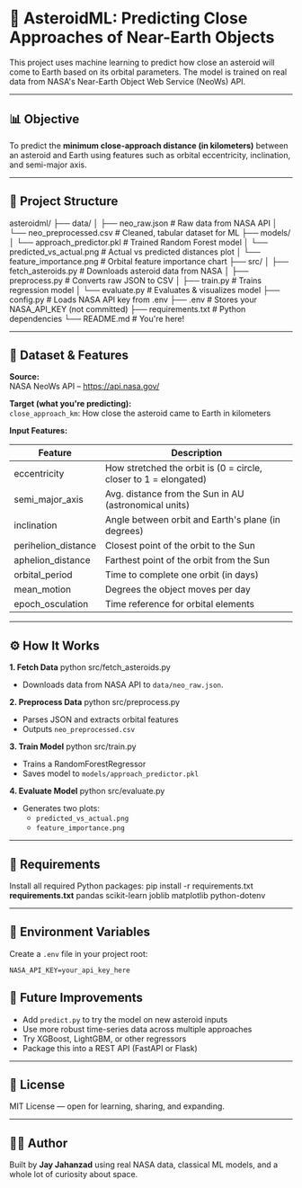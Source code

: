 # 🚀 AsteroidML: Predicting Close Approaches of Near-Earth Objects

This project uses machine learning to predict how close an asteroid will come to Earth based on its orbital parameters. The model is trained on real data from NASA's Near-Earth Object Web Service (NeoWs) API.

---

## 📊 Objective

To predict the **minimum close-approach distance (in kilometers)** between an asteroid and Earth using features such as orbital eccentricity, inclination, and semi-major axis.

---

## 📁 Project Structure

asteroidml/
├── data/
│ ├── neo_raw.json # Raw data from NASA API
│ └── neo_preprocessed.csv # Cleaned, tabular dataset for ML
├── models/
│ └── approach_predictor.pkl # Trained Random Forest model
│ └── predicted_vs_actual.png # Actual vs predicted distances plot
│ └── feature_importance.png # Orbital feature importance chart
├── src/
│ ├── fetch_asteroids.py # Downloads asteroid data from NASA
│ ├── preprocess.py # Converts raw JSON to CSV
│ ├── train.py # Trains regression model
│ └── evaluate.py # Evaluates & visualizes model
├── config.py # Loads NASA API key from .env
├── .env # Stores your NASA_API_KEY (not committed)
├── requirements.txt # Python dependencies
└── README.md # You're here!

---

## 🔭 Dataset & Features

**Source:**  
NASA NeoWs API – https://api.nasa.gov/

**Target (what you're predicting):**  
`close_approach_km`: How close the asteroid came to Earth in kilometers

**Input Features:**

| Feature             | Description                                                      |
| ------------------- | ---------------------------------------------------------------- |
| eccentricity        | How stretched the orbit is (0 = circle, closer to 1 = elongated) |
| semi_major_axis     | Avg. distance from the Sun in AU (astronomical units)            |
| inclination         | Angle between orbit and Earth's plane (in degrees)               |
| perihelion_distance | Closest point of the orbit to the Sun                            |
| aphelion_distance   | Farthest point of the orbit from the Sun                         |
| orbital_period      | Time to complete one orbit (in days)                             |
| mean_motion         | Degrees the object moves per day                                 |
| epoch_osculation    | Time reference for orbital elements                              |

---

## ⚙️ How It Works

**1. Fetch Data**
python src/fetch_asteroids.py

- Downloads data from NASA API to `data/neo_raw.json`.

**2. Preprocess Data**
python src/preprocess.py

- Parses JSON and extracts orbital features
- Outputs `neo_preprocessed.csv`

**3. Train Model**
python src/train.py

- Trains a RandomForestRegressor
- Saves model to `models/approach_predictor.pkl`

**4. Evaluate Model**
python src/evaluate.py

- Generates two plots:
  - `predicted_vs_actual.png`
  - `feature_importance.png`

---

## 🧪 Requirements

Install all required Python packages:
pip install -r requirements.txt
**requirements.txt**
pandas
scikit-learn
joblib
matplotlib
python-dotenv

---

## 🔐 Environment Variables

Create a `.env` file in your project root:

```
NASA_API_KEY=your_api_key_here
```

## 🧠 Future Improvements

- Add `predict.py` to try the model on new asteroid inputs
- Use more robust time-series data across multiple approaches
- Try XGBoost, LightGBM, or other regressors
- Package this into a REST API (FastAPI or Flask)

---

## 📜 License

MIT License — open for learning, sharing, and expanding.

---

## 👨‍🚀 Author

Built by **Jay Jahanzad** using real NASA data, classical ML models, and a whole lot of curiosity about space.
